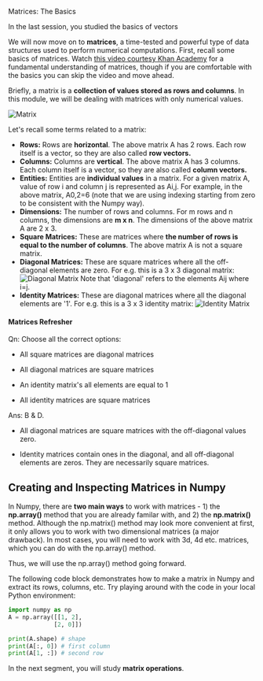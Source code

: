 Matrices: The Basics

In the last session, you studied the basics of vectors

We will now move on to **matrices**, a time-tested and powerful type of data structures used to perform numerical computations. First, recall some basics of matrices. Watch [this video courtesy Khan Academy](https://www.youtube.com/watch?v=xyAuNHPsq-g) for a fundamental understanding of matrices, though if you are comfortable with the basics you can skip the video and move ahead.

Briefly, a matrix is a **collection of values stored as rows and columns**. In this module, we will be dealing with matrices with only numerical values.

![Matrix](https://i.ibb.co/nL9600T/Matrix-1.png)

Let's recall some terms related to a matrix:

- **Rows:** Rows are **horizontal**. The above matrix A has 2 rows. Each row itself is a vector, so they are also called **row vectors.**
- **Columns:** Columns are **vertical**. The above matrix A has 3 columns. Each column itself is a vector, so they are also called **column vectors.**
- **Entities:** Entities are **individual values** in a matrix. For a given matrix A, value of row i and column j is represented as Ai,j. For example, in the above matrix, A0,2=6 (note that we are using indexing starting from zero to be consistent with the Numpy way).
- **Dimensions:** The number of rows and columns. For m rows and n columns, the dimensions are **m x n**. The dimensions of the above matrix A are 2 x 3.
- **Square Matrices:** These are matrices where **the number of rows is equal to the number of columns**. The above matrix A is not a square matrix.
- **Diagonal Matrices:** These are square matrices where all the off-diagonal elements are zero. For e.g. this is a 3 x 3 diagonal matrix: ![Diagonal Matrix](https://i.ibb.co/WGHXDbt/Matrix-2.png) Note that 'diagonal' refers to the elements Aij where i=j.
- **Identity Matrices:** These are diagonal matrices where all the diagonal elements are '1'. For e.g. this is a 3 x 3 identity matrix: ![Identity Matrix](https://i.ibb.co/7G37WDQ/Matrix-3.png)

#### 

#### Matrices Refresher

Qn: Choose all the correct options:

- All square matrices are diagonal matrices

- All diagonal matrices are square matrices

- An identity matrix's all elements are equal to 1

- All identity matrices are square matrices

Ans: B & D.

- All diagonal matrices are square matrices with the off-diagonal values zero.

- Identity matrices contain ones in the diagonal, and all off-diagonal elements are zeros. They are necessarily square matrices.

## 

## Creating and Inspecting Matrices in Numpy

In Numpy, there are **two main ways** to work with matrices - 1) the **np.array()** method that you are already familar with, and 2) the **np.matrix()** method. Although the np.matrix() method may look more convenient at first, it only allows you to work with two dimensional matrices (a major drawback). In most cases, you will need to work with 3d, 4d etc. matrices, which you can do with the np.array() method.

Thus, we will use the np.array() method going forward.

The following code block demonstrates how to make a matrix in Numpy and extract its rows, columns, etc. Try playing around with the code in your local Python environment:

```python
import numpy as np
A = np.array([[1, 2], 
             [2, 0]])

print(A.shape) # shape
print(A[:, 0]) # first column
print(A[1, :]) # second row
```

In the next segment, you will study **matrix operations**.
